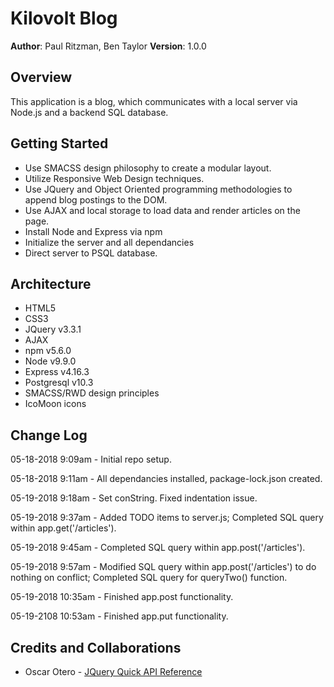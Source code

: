 # Kilovolt Blog

**Author**: Paul Ritzman, Ben Taylor
**Version**: 1.0.0

## Overview
This application is a blog, which communicates with a local server via Node.js and a backend SQL database.

## Getting Started
* Use SMACSS design philosophy to create a modular layout.
* Utilize Responsive Web Design techniques.
* Use JQuery and Object Oriented programming methodologies to append blog postings to the DOM.
* Use AJAX and local storage to load data and render articles on the page.
* Install Node and Express via npm
* Initialize the server and all dependancies
* Direct server to PSQL database.

## Architecture
* HTML5
* CSS3
* JQuery v3.3.1
* AJAX
* npm v5.6.0
* Node v9.9.0
* Express v4.16.3
* Postgresql v10.3
* SMACSS/RWD design principles
* IcoMoon icons

## Change Log
05-18-2018 9:09am - Initial repo setup.

05-18-2018 9:11am - All dependancies installed, package-lock.json created.

05-19-2018 9:18am - Set conString. Fixed indentation issue.

05-19-2018 9:37am - Added TODO items to server.js; Completed SQL query within app.get('/articles').

05-19-2018 9:45am - Completed SQL query within app.post('/articles').

05-19-2018 9:57am - Modified SQL query within app.post('/articles') to do nothing on conflict; Completed SQL query for queryTwo() function.

05-19-2018 10:35am - Finished app.post functionality.

05-19-2108 10:53am - Finished app.put functionality.

## Credits and Collaborations

* Oscar Otero - [JQuery Quick API Reference](https://oscarotero.com/jquery/)